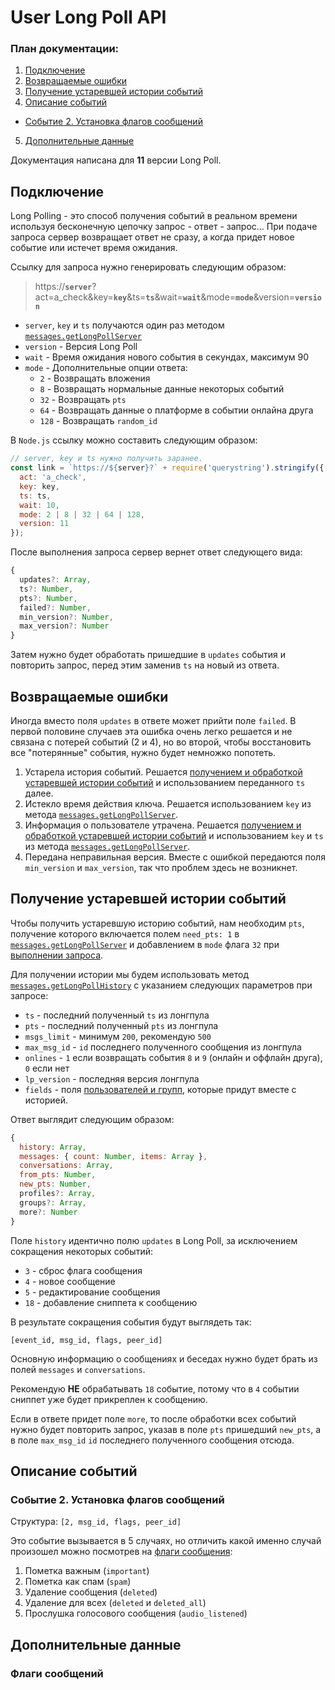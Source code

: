 # User Long Poll API

### План документации:
1. [Подключение](#подключение)
2. [Возвращаемые ошибки](#возвращаемые-ошибки)
3. [Получение устаревшей истории событий](#получение-устаревшей-истории-событий)
4. [Описание событий](#описание-событий)
  - [Событие 2. Установка флагов сообщений](#событие-2-установка-флагов-сообщений)
5. [Дополнительные данные](#дополнительные-данные)

Документация написана для __11__ версии Long Poll.

## Подключение

Long Polling - это способ получения событий в реальном времени используя бесконечную цепочку запрос - ответ - запрос... При подаче запроса сервер возвращает ответ не сразу, а когда придет новое событие или истечет время ожидания.

Ссылку для запроса нужно генерировать следующим образом:

> https://**`server`**?act=a_check&key=**`key`**&ts=**`ts`**&wait=**`wait`**&mode=**`mode`**&version=**`version`**

* `server`, `key` и `ts` получаются один раз методом [`messages.getLongPollServer`](https://vk.com/dev/messages.getLongPollServer)
* `version` - Версия Long Poll
* `wait` - Время ожидания нового события в секундах, максимум 90
* `mode` - Дополнительные опции ответа:
  * `2` - Возвращать вложения
  * `8` - Возвращать нормальные данные некоторых событий
  * `32` - Возвращать `pts`
  * `64` - Возвращать данные о платформе в событии онлайна друга
  * `128` - Возвращать `random_id`

В `Node.js` ссылку можно составить следующим образом:
```js
// server, key и ts нужно получить заранее. 
const link = `https://${server}?` + require('querystring').stringify({
  act: 'a_check',
  key: key,
  ts: ts,
  wait: 10,
  mode: 2 | 8 | 32 | 64 | 128,
  version: 11
});
```

После выполнения запроса сервер вернет ответ следующего вида:
```js
{
  updates?: Array,
  ts?: Number,
  pts?: Number,
  failed?: Number,
  min_version?: Number,
  max_version?: Number
}
```

Затем нужно будет обработать пришедшие в `updates` события и повторить запрос, перед этим заменив `ts` на новый из ответа.

## Возвращаемые ошибки

Иногда вместо поля `updates` в ответе может прийти поле `failed`. В первой половине случаев эта ошибка очень легко решается и не связана с потерей событий (2 и 4), но во второй, чтобы восстановить все "потерянные" события, нужно будет немножко попотеть.

1. Устарела история событий. Решается [получением и обработкой устаревшей истории событий](#получение-устаревшей-истории-событий) и использованием переданного `ts` далее.
2. Истекло время действия ключа. Решается использованием `key` из метода [`messages.getLongPollServer`](https://vk.com/dev/messages.getLongPollServer).
3. Информация о пользователе утрачена. Решается [получением и обработкой устаревшей истории событий](#получение-устаревшей-истории-событий) и использованием `key` и `ts` из метода [`messages.getLongPollServer`](https://vk.com/dev/messages.getLongPollServer).
4. Передана неправильная версия. Вместе с ошибкой передаются поля `min_version` и `max_version`, так что проблем здесь не возникнет.

## Получение устаревшей истории событий

Чтобы получить устаревшую историю событий, нам необходим `pts`, получение которого включается полем `need_pts: 1` в [`messages.getLongPollServer`](https://vk.com/dev/messages.getLongPollServer) и добавлением в `mode` флага `32` при [выполнении запроса](#подключение).

Для получении истории мы будем использовать метод [`messages.getLongPollHistory`](https://vk.com/dev/messages.getLongPollHistory) с указанием следующих параметров при запросе:
- `ts` - последний полученный `ts` из лонгпула
- `pts` - последний полученный `pts` из лонгпула
- `msgs_limit` - минимум `200`, рекомендую `500`
- `max_msg_id` - `id` последнего полученного сообщения из лонгпула
- `onlines` - `1` если возвращать события `8` и `9` (онлайн и оффлайн друга), `0` если нет
- `lp_version` - последняя версия лонгпула
- `fields` - поля [пользователей и групп](https://vk.com/dev/objects/user), которые придут вместе с историей.

Ответ выглядит следующим образом:
```js
{
  history: Array,
  messages: { count: Number, items: Array },
  conversations: Array,
  from_pts: Number,
  new_pts: Number,
  profiles?: Array,
  groups?: Array,
  more?: Number
}
```

Поле `history` идентично полю `updates` в Long Poll, за исключением сокращения некоторых событий:
- `3` - сброс флага сообщения
- `4` - новое сообщение
- `5` - редактирование сообщения
- `18` - добавление сниппета к сообщению

В результате сокращения события будут выглядеть так:
```
[event_id, msg_id, flags, peer_id]
```

Основную информацию о сообщениях и беседах нужно будет брать из полей `messages` и `conversations`.

Рекомендую __НЕ__ обрабатывать `18` событие, потому что в `4` событии сниппет уже будет прикреплен к сообщению. 

Если в ответе придет поле `more`, то после обработки всех событий нужно будет повторить запрос, указав в поле `pts` пришедший `new_pts`, а в поле `max_msg_id` `id` последнего полученного сообщения отсюда.

## Описание событий

### Событие 2. Установка флагов сообщений
Структура: `[2, msg_id, flags, peer_id]`

Это событие вызывается в 5 случаях, но отличить какой именно случай произошел можно посмотрев на [флаги сообщения](#флаги-сообщений):
1. Пометка важным (`important`)
2. Пометка как спам (`spam`)
3. Удаление сообщения (`deleted`)
4. Удаление для всех (`deleted` и `deleted_all`)
5. Прослушка голосового сообщения (`audio_listened`)


## Дополнительные данные

### Флаги сообщений
